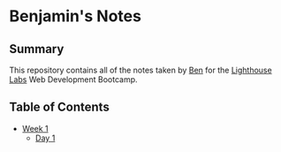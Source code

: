 # Benjamin's Notes
## Summary 

This repository contains all of the notes taken by [Ben](https://github.com/bendhallam) for the [Lighthouse Labs](https://www.lighthouselabs.ca/) Web Development Bootcamp.

## Table of Contents

- [Week 1](/Week_1)
  - [Day 1](/Week_1/Day_1)
